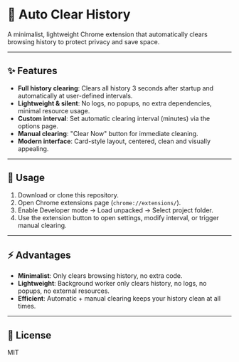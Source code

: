 # 🧹 Auto Clear History

A minimalist, lightweight Chrome extension that automatically clears browsing history to protect privacy and save space.  

---

## ✨ Features

- **Full history clearing**: Clears all history 3 seconds after startup and automatically at user-defined intervals.  
- **Lightweight & silent**: No logs, no popups, no extra dependencies, minimal resource usage.  
- **Custom interval**: Set automatic clearing interval (minutes) via the options page.  
- **Manual clearing**: "Clear Now" button for immediate cleaning.  
- **Modern interface**: Card-style layout, centered, clean and visually appealing.  

---

## 🚀 Usage

1. Download or clone this repository.  
2. Open Chrome extensions page (`chrome://extensions/`).  
3. Enable Developer mode → Load unpacked → Select project folder.  
4. Use the extension button to open settings, modify interval, or trigger manual clearing.  

---

## ⚡ Advantages

- **Minimalist**: Only clears browsing history, no extra code.  
- **Lightweight**: Background worker only clears history, no logs, no popups, no external resources.  
- **Efficient**: Automatic + manual clearing keeps your history clean at all times.  

---

## 📝 License

MIT
